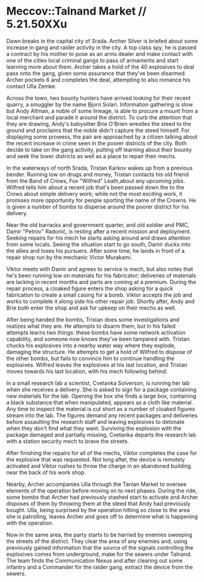 # Meccov::Talnand Market // 5.21.50XXu
Dawn breaks in the capital city of Srada. Archer Silver is briefed about some increase in gang and raider activity in the city. A top class spy, he is passed a contract by his mother to pose as an arms dealer and make contact with one of the cities local criminal gangs to pass of armaments and start learning more about them. Archer takes a hold of the 40 explosives to deal pass onto the gang, given some assurance that they've been disarmed. Archer pockets 6 and completes the deal, attempting to also romance his contact Ulla Zemke.

Across the town, two bounty hunters have arrived looking for their recent quarry, a smuggler by the name Bjorn Solari. Information gathering is slow but Andy Altman, a noble of some lineage, is able to procure a mount from a local merchant and parade it around the district. To curb the attention that they are drawing, Andy's babysitter Brie O'Brien wrestles the steed to the ground and proclaims that the noble didn't capture the steed himself. For displaying some prowess, the pair are approached by a citizen talking about the recent increase in crime seen in the poorer districts of the city. Both decide to take on the gang activity, putting off learning about their bounty and seek the lower districts as well as a place to repair their mechs.

In the waterways of north Srada, Tristan Karkov wakes up from a previous bender. Running low on drugs and money, Tristan contacts his old friend from the Band of Crows, Fox "Wilfred" Leath,about any upcoming jobs. Wilfred tells him about a recent job that's been passed down the to the Crows about simple delivery work; while not the most exciting work, it promises more opportunity for people sporting the name of the Crowns. He is given a number of bombs to disperse around the poorer district for his delivery.

Near the old barracks and government quarter, and old soldier and PMC, Damir "Petrov" Radonić, is resting after a recent mission and deployment. Seeking repairs for his mech he starts asking around and draws attention from some locals. Seeing the situation start to go south, Damir ducks into the allies and loses his pursuers. After some time, he lands in front of a repair shop run by the mechanic Victor Murakami.

Viktor meets with Damir and agrees to service is mech, but also notes that he's been running low on materials for his fabricator; deliveries of materials are lacking in recent months and parts are coming at a premium. During the repair process, a cloaked figure enters the shop asking for a quick fabrication to create a small casing for a bomb. Viktor accepts the job and works to complete it along side his other repair job. Shortly after, Andy and Brie both enter the shop and ask for upkeep on their mechs as well.

After being handed the bombs, Tristan does some investigations and realizes what they are. He attempts to disarm them, but in his failed attempts learns two things: these bombs have some network activation capability, and someone now knows they've been tampered with. Tristan chucks his explosives into a nearby water way where they explode, damaging the structure. He attempts to get a hold of Wilfred to dispose of the other bombs, but fails to convince him to continue handling the explosives. Wilfred leaves the explosives at his last location, and Tristan moves towards his last location, with his mech following behind.

In a small research lab a scientist, Cvetanka Solverson, is running her lab when she receives a delivery. She is asked to sign for a package containing new materials for the lab. Opening the box she finds a large box, containing a black substance that when manipulated, appears as a cloth like material. Any time to inspect the material is cut short as a number of cloaked figures stream into the lab. The figures demand any recent packages and deliveries before assaulting the research staff and leaving explosives to detonate when they don't find what they want. Surviving the explosion with the package damaged and partially missing, Cvetanka departs the research lab with a station security mech to brave the streets.

After finishing the repairs for all of the mechs, Viktor completes the case for the explosive that was requested. Not long after, the device is remotely activated and Viktor rushes to throw the charge in an abandoned building near the back of his work shop.

Nearby, Archer accompanies Ulla through the Tanlan Market to oversee elements of the operation before moving on to next phases. During the ride, some bombs that Archer had previously stashed start to activate and Archer disposes of them by throwing them at the steed that Andy had previously bought. Ulla, being surprised by the operation hitting so close to the area she is patrolling, leaves Archer and goes off to determine what is happening with the operation.

Now in the same area, the party starts to be harried by enemies sweeping the streets of the district. They clear the area of any enemies and, using previously gained information that the source of the signals controlling the explosives comes from underground, make for the sewers under Talnand. The team finds the Communication Nexus and after clearing out some infantry and a Commander for the raider gang, extract the device from the sewers.